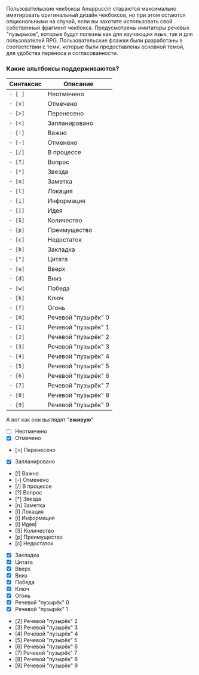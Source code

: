 Пользовательские чекбоксы Anuppuccin стараются максимально имитировать оригинальный дизайн чекбоксов, но при этом остаются опциональными на случай, если вы захотите использовать свой собственный фрагмент чекбокса. Предусмотрены имитаторы речевых "пузырьков", которые будут полезны как для изучающих язык, так и для пользователей RPG.
Пользовательские флажки были разработаны в соответствии с теми, которые были предоставлены основной темой, для удобства переноса и согласованности.

### Какие альтбоксы поддерживаются?

|Синтаксис|Описание|
|---|---|
|`- [ ]`|Неотмечено|
|`- [x]`|Отмечено|
|`- [>]`|Перенесено|
|`- [<]`|Запланировано|
|`- [!]`|Важно|
|`- [-]`|Отменено|
|`- [/]`|В процессе|
|`- [?]`|Вопрос|
|`- [*]`|Звезда|
|`- [n]`|Заметка|
|`- [l]`|Локация|
|`- [i]`|Информация|
|`- [I]`|Идея|
|`- [S]`|Количество|
|`- [p]`|Преимущество|
|`- [c]`|Недостаток|
|`- [b]`|Закладка|
|`- ["]`|Цитата|
|`- [u]`|Вверх|
|`- [d]`|Вниз|
|`- [w]`|Победа|
|`- [k]`|Ключ|
|`- [f]`|Огонь|
|`- [0]`|Речевой "пузырёк" 0|
|`- [1]`|Речевой "пузырёк" 1|
|`- [2]`|Речевой "пузырёк" 2|
|`- [3]`|Речевой "пузырёк" 3|
|`- [4]`|Речевой "пузырёк" 4|
|`- [5]`|Речевой "пузырёк" 5|
|`- [6]`|Речевой "пузырёк" 6|
|`- [7]`|Речевой "пузырёк" 7|
|`- [8]`|Речевой "пузырёк" 8|
|`- [9]`|Речевой "пузырёк" 9|

А вот как они выглядят "**вживую**"
- [ ] Неотмечено
- [x] Отмечено
- [>] Перенесено
- [x] Запланировано
- [!] Важно
- [-] Отменено
- [/] В процессе
- [?] Вопрос
- [*] Звезда
- [n] Заметка
- [l] Локация
- [i] Информация
- [I] Идея|
- [S] Количество
- [p] Преимущество
- [c] Недостаток
- [x] Закладка
- [x] Цитата
- [x] Вверх
- [x] Вниз
- [x] Победа
- [x] Ключ
- [x] Огонь
- [x] Речевой "пузырёк" 0
- [x] Речевой "пузырёк" 1
- [2] Речевой "пузырёк" 2
- [3] Речевой "пузырёк" 3
- [4] Речевой "пузырёк" 4
- [5] Речевой "пузырёк" 5
- [6] Речевой "пузырёк" 6
- [7] Речевой "пузырёк" 7
- [8] Речевой "пузырёк" 8
- [9] Речевой "пузырёк" 9